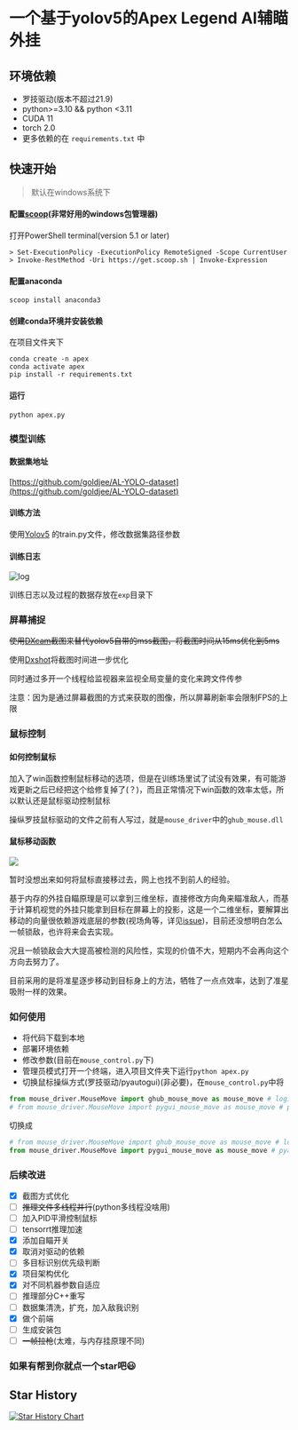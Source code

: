 # 一个基于yolov5的Apex Legend AI辅瞄外挂
## 环境依赖
* 罗技驱动(版本不超过21.9)
* python>=3.10 && python <3.11
* CUDA 11
* torch 2.0
* 更多依赖的在 `requirements.txt` 中

## 快速开始
> 默认在windows系统下

#### 配置[scoop](https://scoop.sh/)(非常好用的windows包管理器)
打开PowerShell terminal(version 5.1 or later)
```
> Set-ExecutionPolicy -ExecutionPolicy RemoteSigned -Scope CurrentUser
> Invoke-RestMethod -Uri https://get.scoop.sh | Invoke-Expression
```

#### 配置anaconda
```
scoop install anaconda3
```

#### 创建conda环境并安装依赖
在项目文件夹下

```
conda create -n apex
conda activate apex
pip install -r requirements.txt
```

#### 运行
```
python apex.py
```

<!-- ## 项目流程图
![项目流程图](https://user-images.githubusercontent.com/103171084/240091322-a9e21a41-faa8-4ce8-96b5-0be957c86012.png) -->
### 模型训练
#### 数据集地址
[https://github.com/goldjee/AL-YOLO-dataset](https://github.com/goldjee/AL-YOLO-dataset)
#### 训练方法
使用[Yolov5](https://github.com/ultralytics/yolov5) 的train.py文件，修改数据集路径参数
#### 训练日志
![log](https://user-images.githubusercontent.com/103171084/240091844-4bfd3af3-9d92-412e-8697-6d3ec8adc904.png)

训练日志以及过程的数据存放在`exp`目录下
### 屏幕捕捉

~~使用[DXcam](https://github.com/ra1nty/DXcam)截图来替代yolov5自带的mss截图，将截图时间从15ms优化到5ms~~

使用[Dxshot](https://github.com/AI-M-BOT/DXcam/releases)将截图时间进一步优化

同时通过多开一个线程给监视器来监视全局变量的变化来跨文件传参

注意：因为是通过屏幕截图的方式来获取的图像，所以屏幕刷新率会限制FPS的上限

### 鼠标控制
#### 如何控制鼠标

加入了win函数控制鼠标移动的选项，但是在训练场里试了试没有效果，有可能游戏更新之后已经把这个给修复掉了(？)，而且正常情况下win函数的效率太低，所以默认还是鼠标驱动控制鼠标

操纵罗技鼠标驱动的文件之前有人写过，就是`mouse_driver`中的`ghub_mouse.dll`

#### 鼠标移动函数
![](https://user-images.githubusercontent.com/103171084/241761731-2293a5f2-6421-4d37-b353-d6ec7ea2ccc7.png)

暂时没想出来如何将鼠标直接移过去，网上也找不到前人的经验。

基于内存的外挂自瞄原理是可以拿到三维坐标，直接修改方向角来瞄准敌人，而基于计算机视觉的外挂只能拿到目标在屏幕上的投影，这是一个二维坐标，要解算出移动的向量很依赖游戏底层的参数(视场角等，详见[issue](https://github.com/EthanH3514/AL_Yolo/issues/3))，目前还没想明白怎么一帧锁敌，也许将来会去实现。

况且一帧锁敌会大大提高被检测的风险性，实现的价值不大，短期内不会再向这个方向去努力了。

目前采用的是将准星逐步移动到目标身上的方法，牺牲了一点点效率，达到了准星吸附一样的效果。

### 如何使用
- 将代码下载到本地
- 部署环境依赖
- 修改参数(目前在`mouse_control.py`下)
- 管理员模式打开一个终端，进入项目文件夹下运行`python apex.py`
- 切换鼠标操纵方式(罗技驱动/pyautogui)(非必要)，在`mouse_control.py`中将
```python
from mouse_driver.MouseMove import ghub_mouse_move as mouse_move # logi驱动
# from mouse_driver.MouseMove import pygui_mouse_move as mouse_move # pyautogui
```
切换成
```python
# from mouse_driver.MouseMove import ghub_mouse_move as mouse_move # logi驱动
from mouse_driver.MouseMove import pygui_mouse_move as mouse_move # pyautogui
```

### 后续改进

- [x] 截图方式优化
- [ ] ~~推理文件多线程并行~~(python多线程没啥用)
- [ ] 加入PID平滑控制鼠标
- [ ] tensorrt推理加速
- [x] 添加自瞄开关
- [x] 取消对驱动的依赖
- [ ] 多目标识别优先级判断
- [x] 项目架构优化
- [x] 对不同机器参数自适应
- [ ] 推理部分C++重写
- [ ] 数据集清洗，扩充，加入敌我识别
- [x] 做个前端
- [ ] 生成安装包
- [ ] ~~一帧拉枪~~(太难，与内存挂原理不同)

### 如果有帮到你就点一个star吧😃

## Star History

[![Star History Chart](https://api.star-history.com/svg?repos=EthanH3514/AL_Yolo&type=Date)](https://star-history.com/#EthanH3514/AL_Yolo&Date)